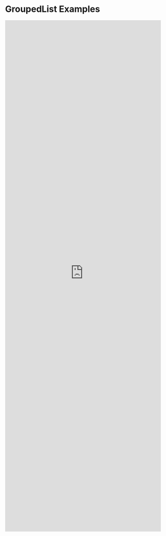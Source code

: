 # GroupedList Examples

<iframe 
    title='GroupedList Examples'
    src='https://fabricweb.z5.web.core.windows.net/pr-deploy-site/refs/heads/master/fabric-website-resources/dist/index.html#/examples/groupedlist?docsExample=true'
    frameborder='no'
    height='1650'
    style='width: 100%;'
>